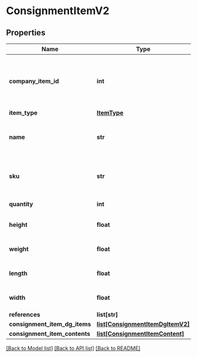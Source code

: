 # ConsignmentItemV2

## Properties
Name | Type | Description | Notes
------------ | ------------- | ------------- | -------------
**company_item_id** | **int** | Optional: Links this item back up to a saved item in Machship | [optional] 
**item_type** | [**ItemType**](ItemType.md) |  | 
**name** | **str** | Name or description of the goods you are sending | 
**sku** | **str** | Optional: the SKU or code of the item you are sending | [optional] 
**quantity** | **int** | Number of items | 
**height** | **float** | Height of the item in cm | 
**weight** | **float** | Weight of the item in kg | 
**length** | **float** | Length of the item in cm | 
**width** | **float** | Width of the item in cm | 
**references** | **list[str]** |  | [optional] 
**consignment_item_dg_items** | [**list[ConsignmentItemDgItemV2]**](ConsignmentItemDgItemV2.md) |  | [optional] 
**consignment_item_contents** | [**list[ConsignmentItemContent]**](ConsignmentItemContent.md) |  | [optional] 

[[Back to Model list]](../README.md#documentation-for-models) [[Back to API list]](../README.md#documentation-for-api-endpoints) [[Back to README]](../README.md)

